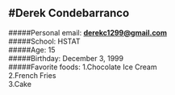 #Derek Condebarranco  
---  

#####Personal email: **derekc1299@gmail.com**  
#####School: HSTAT    
#####Age: 15    
#####Birthday: December 3, 1999    
#####Favorite foods: 
1.Chocolate Ice Cream  
2.French Fries  
3.Cake  